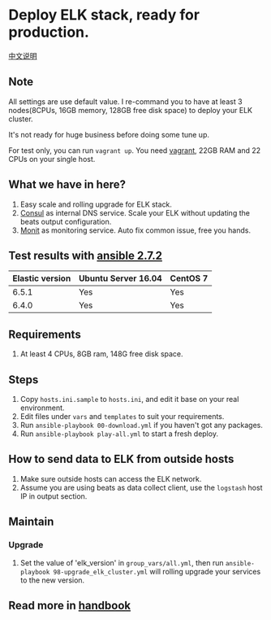 # Deploy ELK stack, ready for production.

[中文说明](README-cn.md)

## Note
All settings are use default value. I re-command you to have at least 3 nodes(8CPUs, 16GB memory, 128GB free disk space) to deploy your ELK cluster.

It's not ready for huge business before doing some tune up.

For test only, you can run `vagrant up`. You need [vagrant](https://www.vagrantup.com/), 22GB RAM and 22 CPUs on your single host.

## What we have in here?
1. Easy scale and rolling upgrade for ELK stack.
1. [Consul](https://www.consul.io/) as internal DNS service. Scale your ELK without updating the beats output configuration.
1. [Monit](https://mmonit.com/monit/documentation/monit.html) as monitoring service. Auto fix common issue, free you hands.

## Test results with [ansible 2.7.2](http://docs.ansible.com/ansible/latest/intro_installation.html)

| Elastic version | Ubuntu Server 16.04 | CentOS 7 |
| --------------- | ------------------- | -------- |
| 6.5.1           | Yes                 | Yes      |
| 6.4.0           | Yes                 | Yes      |

## Requirements
1. At least 4 CPUs, 8GB ram, 148G free disk space.

## Steps ##
1. Copy `hosts.ini.sample` to `hosts.ini`, and edit it base on your real environment.
1. Edit files under `vars` and `templates` to suit your requirements.
1. Run `ansible-playbook 00-download.yml` if you haven't got any packages.
1. Run `ansible-playbook play-all.yml` to start a fresh deploy.

## How to send data to ELK from outside hosts
1. Make sure outside hosts can access the ELK network.
1. Assume you are using beats as data collect client, use the `logstash` host IP in output section.

## Maintain
### Upgrade
1. Set the value of 'elk_version' in `group_vars/all.yml`, then run `ansible-playbook 98-upgrade_elk_cluster.yml` will rolling upgrade your services to the new version.

## Read more in [handbook](docs/handbook.md)
